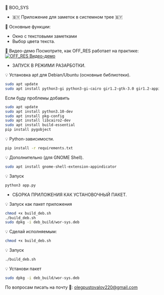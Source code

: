🔌 BOO_SYS
- 🇧🇾 Приложение для заметок в системном трее 🇧🇾
 
🧾 Основные функции:
- Окно с текстовыми заметками
- Выбор цвета текста.

🎥 Видео-демо
Посмотрите, как OFF_RES работает на практике:
[![OFF_RES Видео-демо](https://img.youtube.com/vi/AVzxt623t2A/0.jpg)](https://www.youtube.com/watch?v=TDo2tV02jaE&ab)

-  ЗАПУСК В РЕЖИМИ РАЗАРБОТКИ.

💡 Установка apt для Debian/Ubuntu (основные библиотеки).
```bash
sudo apt update
sudo apt install python3-gi python3-gi-cairo gir1.2-gtk-3.0 gir1.2-appindicator3-0.1
```
Если буду проблемы добавить
```bash
sudo apt update
sudo apt install python3.10-dev
sudo apt install pkg-config
sudo apt install libcairo2-dev
sudo apt install build-essential
pip install pygobject
```

💡 Python-зависимости.
```bash
pip install -r requirements.txt
```

💡 Дополнительно (для GNOME Shell).
```bash
sudo apt install gnome-shell-extension-appindicator
```

💡 Запуск
```bash
python3 app.py
```

-  СБОРКА ПРИЛОЖЕНИЯ КАК УСТАНОВОЧНЫЙ ПАКЕТ.

💡 Запуск как пакет приложения
```bash
chmod +x build_deb.sh
./build_deb.sh
sudo dpkg -i deb_build/wor-sys.deb
```
💡 Сделай исполняемым:
```bash
chmod +x build_deb.sh
```

💡 Запуск
```bash
./build_deb.sh
```

💡 Установи пакет
```bash
sudo dpkg -i deb_build/wor-sys.deb
```

По вопросам писать на почту 📨: olegpustovalov220@gmail.com 